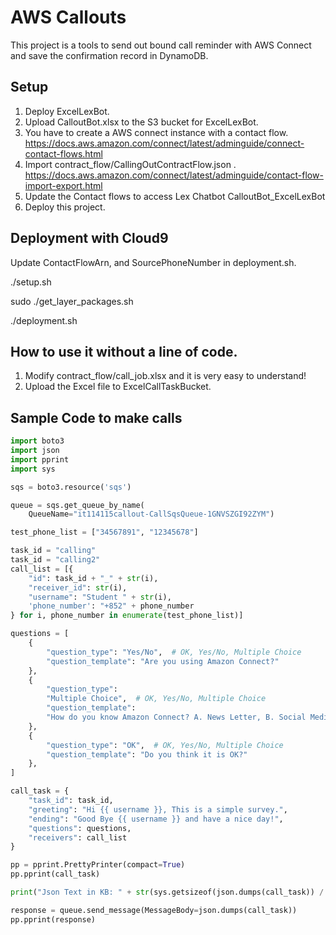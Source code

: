# AWS Callouts

This project is a tools to send out bound call reminder with AWS Connect and save the confirmation record in DynamoDB.


## Setup

1. Deploy ExcelLexBot.
2. Upload CalloutBot.xlsx to the S3 bucket for ExcelLexBot.
3. You have to create a AWS connect instance with a contact flow. https://docs.aws.amazon.com/connect/latest/adminguide/connect-contact-flows.html 
4. Import contract_flow/CallingOutContractFlow.json . https://docs.aws.amazon.com/connect/latest/adminguide/contact-flow-import-export.html
5. Update the Contact flows to access Lex Chatbot CalloutBot_ExcelLexBot
6. Deploy this project.

## Deployment with Cloud9
Update ContactFlowArn, and SourcePhoneNumber in deployment.sh.

./setup.sh

sudo ./get_layer_packages.sh

./deployment.sh


## How to use it without a line of code.

1. Modify contract_flow/call_job.xlsx and it is very easy to understand!
2. Upload the Excel file to ExcelCallTaskBucket.


## Sample Code to make calls

```python
import boto3
import json
import pprint
import sys

sqs = boto3.resource('sqs')

queue = sqs.get_queue_by_name(
    QueueName="it114115callout-CallSqsQueue-1GNVSZGI92ZYM")

test_phone_list = ["34567891", "12345678"]

task_id = "calling"
task_id = "calling2"
call_list = [{
    "id": task_id + "_" + str(i),
    "receiver_id": str(i),
    "username": "Student " + str(i),
    'phone_number': "+852" + phone_number
} for i, phone_number in enumerate(test_phone_list)]

questions = [
    {
        "question_type": "Yes/No",  # OK, Yes/No, Multiple Choice
        "question_template": "Are you using Amazon Connect?"
    },
    {
        "question_type":
        "Multiple Choice",  # OK, Yes/No, Multiple Choice
        "question_template":
        "How do you know Amazon Connect? A. News Letter, B. Social Media, C. AWS Event, D. AWS Website."
    },
    {
        "question_type": "OK",  # OK, Yes/No, Multiple Choice
        "question_template": "Do you think it is OK?"
    },
]

call_task = {
    "task_id": task_id,
    "greeting": "Hi {{ username }}, This is a simple survey.",
    "ending": "Good Bye {{ username }} and have a nice day!",
    "questions": questions,
    "receivers": call_list
}

pp = pprint.PrettyPrinter(compact=True)
pp.pprint(call_task)

print("Json Text in KB: " + str(sys.getsizeof(json.dumps(call_task)) / 1024))

response = queue.send_message(MessageBody=json.dumps(call_task))
pp.pprint(response)

```

